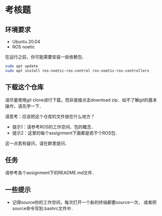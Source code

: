 # 考核题

## 环境要求

- Ubuntu 20.04
- ROS noetic

在运行之前，你可能需要安装一些依赖包．

```bash
sudo apt update
sudo apt install ros-noetic-ros-control ros-noetic-ros-controllers
```

## 下载这个仓库

请尽量使用git clone进行下载，而非直接点击download zip．如不了解git的基本操作，请先学一下．

请思考：应该把这个仓库的文件放在什么地方？
* 提示1：请参考ROS的工作空间、包的概念．
* 提示2：这里的每个assignment下面都是若干个ROS包．

这一点若有疑问，请在群里提问．

## 任务

请参考各个assignment下的README.md文件．

## 一些提示

* 记得source你的工作空间，每次打开一个新的终端都要source一次， 或者把source命令写到.bashrc文件中．

